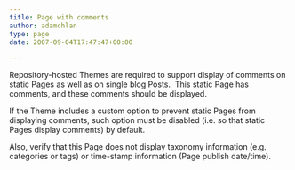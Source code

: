 ```yaml
---
title: Page with comments
author: adamchlan
type: page
date: 2007-09-04T17:47:47+00:00

---
```

Repository-hosted Themes are required to support display of comments on static Pages as well as on single blog Posts.  This static Page has comments, and these comments should be displayed.
  
If the Theme includes a custom option to prevent static Pages from displaying comments, such option must be disabled (i.e. so that static Pages display comments) by default.
  
Also, verify that this Page does not display taxonomy information (e.g. categories or tags) or time-stamp information (Page publish date/time).